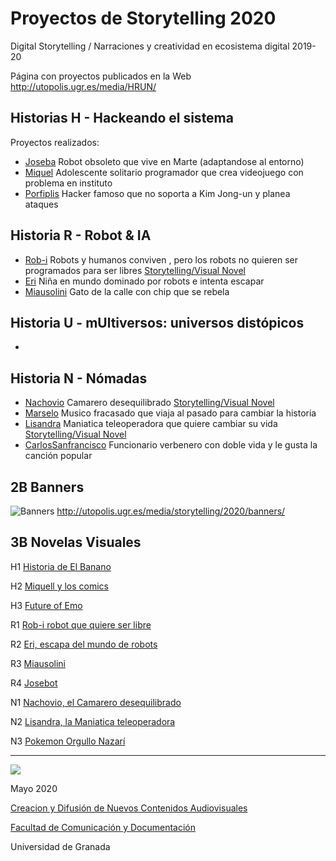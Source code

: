 

# Proyectos de Storytelling 2020

Digital Storytelling / Narraciones y creatividad en ecosistema digital 2019-20

Página con proyectos publicados en la Web http://utopolis.ugr.es/media/HRUN/ 

## Historias H - Hackeando el sistema 

Proyectos realizados: 

- [Joseba]() Robot obsoleto que vive en Marte (adaptandose al entorno) 
- [Miquel]() Adolescente solitario programador que crea videojuego con problema en instituto  
- [Porfiplis]() Hacker famoso que no soporta a Kim Jong-un y planea ataques 


## Historia R - Robot & IA 

- [Rob-i](https://github.com/emememe/storytelling_20/blob/master/proyecto.md) Robots y humanos conviven , pero los robots no quieren  ser programados para ser libres [Storytelling/Visual Novel](http://utopolis.ugr.es/media/HRUN/R/R1-2020_Robi)
- [Eri]() Niña en mundo dominado por robots e intenta escapar
- [Miausolini]() Gato de la calle con chip  que se rebela


## Historia U - mUltiversos: universos distópicos

- 

## Historia N - Nómadas  

- [Nachovio]() Camarero desequilibrado [Storytelling/Visual Novel](https://view.genial.ly/5e9d769360a2da0dc806fa42/interactive-content-nachovio) 
- [Marselo]() Musico fracasado que viaja al pasado para cambiar la historia 
- [Lisandra]() Maniatica teleoperadora que quiere cambiar su vida [Storytelling/Visual Novel](https://view.genial.ly/5e9840a0d1e1fc0dea3625d6/presentation-lisandra)
- [CarlosSanfrancisco]() Funcionario verbenero con doble vida y le gusta la canción popular 



## 2B Banners

![Banners](https://github.com/mgea/storytelling_20/blob/master/2020/banner_2020.png)
http://utopolis.ugr.es/media/storytelling/2020/banners/


## 3B Novelas Visuales 

H1 [Historia de El Banano](http://utopolis.ugr.es/media/HRUN/H/H1-2020_El_Banano) 

H2 [Miquell y los comics](http://utopolis.ugr.es/media/HRUN/H/H2-2020_Miquell)

H3 [Future of Emo](http://utopolis.ugr.es/media/HRUN/H/H3-2020_FutureEmo)

R1 [Rob-i robot que quiere ser libre](http://utopolis.ugr.es/media/HRUN/R/R1-2020_Robi)

R2 [Eri, escapa del mundo de robots](http://utopolis.ugr.es/media/HRUN/R/R2-2020_Eribot)

R3 [Miausolini](http://utopolis.ugr.es/media/HRUN/R/R3-2020_Call_of_Kitten)

R4 [Josebot](http://utopolis.ugr.es/media/HRUN/R/R4-2020_Josebot) 

N1 [Nachovio, el Camarero desequilibrado](https://view.genial.ly/5e9d769360a2da0dc806fa42/interactive-content-nachovio)

N2 [Lisandra, la Maniatica teleoperadora](https://view.genial.ly/5e9840a0d1e1fc0dea3625d6/presentation-lisandra) 

N3 [Pokemon Orgullo Nazarí](http://utopolis.ugr.es/media/HRUN/N/N3-2020_PokemonOrgulloNazari)




-----



![](https://upload.wikimedia.org/wikipedia/commons/thumb/6/62/CC-BY-SA-Andere_Wikis_%28v%29.svg/200px-CC-BY-SA-Andere_Wikis_%28v%29.svg.png)

Mayo 2020 

[Creacion y Difusión de Nuevos Contenidos Audiovisuales](http://utopolis.ugr.es/medialab)

[Facultad de Comunicación y Documentación](http://fcd.ugr.es)

Universidad de Granada
